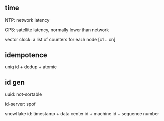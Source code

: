 ---
---
## time
NTP: network latency

GPS: satellite latency, normally lower than network

vector clock: a list of counters for each node [c1 .. cn]

## idempotence 
uniq id + dedup + atomic

## id gen
uuid: not-sortable

id-server: spof

snowflake id: timestamp + data center id + machine id + sequence number


